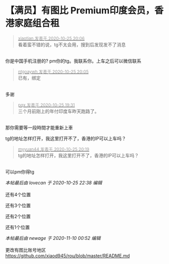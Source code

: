 # 【满员】有图比 Premium印度会员，香港家庭组合租


<div class="quote"><blockquote><font size="2"><a href="https://www.hostloc.com/forum.php?mod=redirect&amp;goto=findpost&amp;pid=9351076&amp;ptid=758353" target="_blank"><font color="#999999">xiaotian 发表于 2020-10-25 20:06</font></a></font><br />
看着蛮不错的说，tg不太会用，搜到后发现发不了消息</blockquote></div><br />
你是中国手机注册的? pm你的tg。我联系你。上车之后可以微信联系

<div class="quote"><blockquote><font size="2"><a href="https://www.hostloc.com/forum.php?mod=redirect&amp;goto=findpost&amp;pid=9351072&amp;ptid=758353" target="_blank"><font color="#999999">ntgoaywh 发表于 2020-10-25 20:05</font></a></font><br />
已有，绑定</blockquote></div><br />
多谢<img src="static/image/smiley/yct/018.gif" smilieid="36" border="0" alt="" />

<div class="quote"><blockquote><font size="2"><a href="https://www.hostloc.com/forum.php?mod=redirect&amp;goto=findpost&amp;pid=9350915&amp;ptid=758353" target="_blank"><font color="#999999">pqx 发表于 2020-10-25 19:31</font></a></font><br />
三个月前刚上的年付印度车昨天跑路了。</blockquote></div><br />
那你需要等一段時間才能重新上車

tg的地址怎样打开，我这里打开不了，香港的IP可以上车吗？

<div class="quote"><blockquote><font size="2"><a href="https://www.hostloc.com/forum.php?mod=redirect&amp;goto=findpost&amp;pid=9351118&amp;ptid=758353" target="_blank"><font color="#999999">myyuan44 发表于 2020-10-25 20:19</font></a></font><br />
tg的地址怎样打开，我这里打开不了，香港的IP可以上车吗？</blockquote></div><br />
可以pm你得tg

<i class="pstatus"> 本帖最后由 lovecan 于 2020-10-25 22:38 编辑 </i><br />
<br />
还有4个位置

还有3个位置

还有2个位置

还有1个位置

<i class="pstatus"> 本帖最后由 newage 于 2020-11-10 00:52 编辑 </i><br />
<br />
更改有图比账号地区<br />
https://github.com/xiaod945/rou/blob/master/README.md<img id="aimg_cw336" onclick="zoom(this, this.src, 0, 0, 0)" class="zoom" src="https://cdn.jsdelivr.net/gh/hishis/forum-master/public/images/patch.gif" onmouseover="img_onmouseoverfunc(this)" onload="thumbImg(this)" border="0" alt="" />
